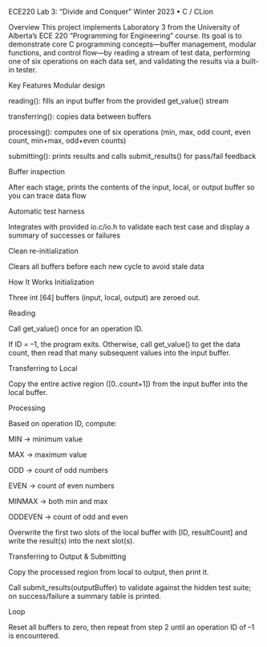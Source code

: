 ECE220 Lab 3: “Divide and Conquer”
Winter 2023 • C / CLion

Overview
This project implements Laboratory 3 from the University of Alberta’s ECE 220 “Programming for Engineering” course. Its goal is to demonstrate core C programming concepts—buffer management, modular functions, and control flow—by reading a stream of test data, performing one of six operations on each data set, and validating the results via a built-in tester.

Key Features
Modular design

reading(): fills an input buffer from the provided get_value() stream

transferring(): copies data between buffers

processing(): computes one of six operations (min, max, odd count, even count, min+max, odd+even counts)

submitting(): prints results and calls submit_results() for pass/fail feedback

Buffer inspection

After each stage, prints the contents of the input, local, or output buffer so you can trace data flow

Automatic test harness

Integrates with provided io.c/io.h to validate each test case and display a summary of successes or failures

Clean re-initialization

Clears all buffers before each new cycle to avoid stale data

How It Works
Initialization

Three int [64] buffers (input, local, output) are zeroed out.

Reading

Call get_value() once for an operation ID.

If ID = –1, the program exits. Otherwise, call get_value() to get the data count, then read that many subsequent values into the input buffer.

Transferring to Local

Copy the entire active region ([0..count+1]) from the input buffer into the local buffer.

Processing

Based on operation ID, compute:

MIN → minimum value

MAX → maximum value

ODD → count of odd numbers

EVEN → count of even numbers

MINMAX → both min and max

ODDEVEN → count of odd and even

Overwrite the first two slots of the local buffer with [ID, resultCount] and write the result(s) into the next slot(s).

Transferring to Output & Submitting

Copy the processed region from local to output, then print it.

Call submit_results(outputBuffer) to validate against the hidden test suite; on success/failure a summary table is printed.

Loop

Reset all buffers to zero, then repeat from step 2 until an operation ID of –1 is encountered.
